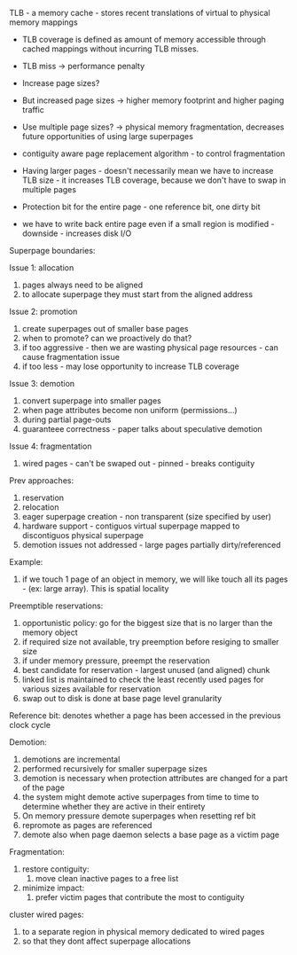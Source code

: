 
TLB - a memory cache - stores recent translations of virtual to physical memory mappings
- TLB coverage is defined as amount of memory accessible through cached mappings without incurring TLB misses.
- TLB miss -> performance penalty
- Increase page sizes?
- But increased page sizes -> higher memory footprint and higher paging traffic
- Use multiple page sizes? -> physical memory fragmentation, decreases future opportunities of using large superpages
- contiguity aware page replacement algorithm - to control fragmentation




- Having larger pages - doesn't necessarily mean we have to increase TLB size - it increases TLB coverage, because we don't have to swap in multiple pages

- Protection bit for the entire page - one reference bit, one dirty bit
- we have to write back entire page even if a small region is modified - downside - increases disk I/O



Superpage boundaries:

Issue 1: allocation
1. pages always need to be aligned
2. to allocate superpage they must start from the aligned address

Issue 2: promotion
1. create superpages out of smaller base pages
2. when to promote? can we proactively do that?
3. if too aggressive - then we are wasting physical page resources - can cause fragmentation issue
4. if too less - may lose opportunity to increase TLB coverage

Issue 3: demotion
1. convert superpage into smaller pages
2. when page attributes become non uniform (permissions...)
3. during partial page-outs
4. guaranteee correctness - paper talks about speculative demotion

Issue 4: fragmentation
1. wired pages - can't be swaped out - pinned - breaks contiguity



Prev approaches:
1. reservation
2. relocation
3. eager superpage creation - non transparent (size specified by user)
4. hardware support - contiguos virtual superpage mapped to discontiguos physical superpage
5. demotion issues not addressed - large pages partially dirty/referenced



Example:
1. if we touch 1 page of an object in memory, we will like touch all its pages - (ex: large array). This is spatial locality

Preemptible reservations:
1. opportunistic policy: go for the biggest size that is no larger than the memory object
2. if required size not available, try preemption before resiging to smaller size
3. if under memory pressure, preempt the reservation
4. best candidate for reservation - largest unused (and aligned) chunk
5. linked list is maintained to check the least recently used pages for various sizes available for reservation
6. swap out to disk is done at base page level granularity


Reference bit: denotes whether a page has been accessed in the previous clock cycle

Demotion:
1. demotions are incremental
2. performed recursively for smaller superpage sizes
3. demotion is necessary when protection attributes are changed for a part of the page
4. the system might demote active superpages from time to time to determine whether they are active in their entirety
5. On memory pressure demote superpages when resetting ref bit
6. repromote as pages are referenced
7. demote also when page daemon selects a base page as a victim page



Fragmentation:
1. restore contiguity:
	1. move clean inactive pages to a free list
2. minimize impact:
	1. prefer victim pages that contribute the most to contiguity


cluster wired pages:
1. to a separate region in physical memory dedicated to wired pages
2. so that they dont affect superpage allocations


